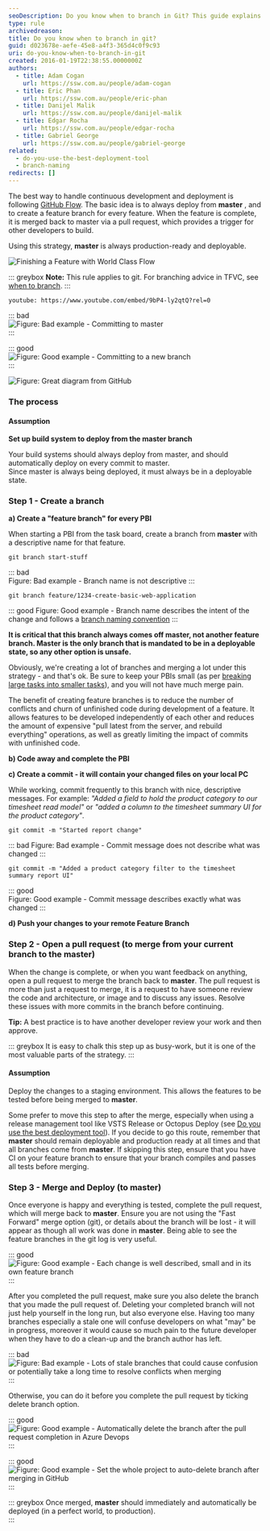 ```yaml
---
seoDescription: Do you know when to branch in Git? This guide explains when to create a feature branch and how to merge it back to master, ensuring your project stays organized and deployable at all times.
type: rule
archivedreason:
title: Do you know when to branch in git?
guid: d023678e-aefe-45e8-a4f3-365d4c0f9c93
uri: do-you-know-when-to-branch-in-git
created: 2016-01-19T22:38:55.0000000Z
authors:
  - title: Adam Cogan
    url: https://ssw.com.au/people/adam-cogan
  - title: Eric Phan
    url: https://ssw.com.au/people/eric-phan
  - title: Danijel Malik
    url: https://ssw.com.au/people/danijel-malik
  - title: Edgar Rocha
    url: https://ssw.com.au/people/edgar-rocha
  - title: Gabriel George
    url: https://ssw.com.au/people/gabriel-george
related:
  - do-you-use-the-best-deployment-tool
  - branch-naming
redirects: []
---
```


The best way to handle continuous development and deployment is following [GitHub Flow](https://guides.github.com/introduction/flow/). The basic idea is to always deploy from **master** , and to create a feature branch for every feature. When the feature is complete, it is merged back to master via a pull request, which provides a trigger for other developers to build.

Using this strategy, **master** is always production-ready and deployable.

<!--endintro-->

![Finishing a Feature with World Class Flow](finishing-a-feature-with-world-class-flow.jpg)

::: greybox
**Note:** This rule applies to git. For branching advice in TFVC, see [when to branch](/do-you-know-when-to-branch).
:::

`youtube: https://www.youtube.com/embed/9bP4-ly2qtQ?rel=0`

::: bad  
![Figure: Bad example - Committing to master](commit-master-bad.jpg)  
:::

::: good  
![Figure: Good example - Committing to a new branch](commit-branch-good.jpg)  
:::

![Figure: Great diagram from GitHub](github-flow.jpg)

### The process

#### Assumption

**Set up build system to deploy from the master branch**

Your build systems should always deploy from master, and should automatically deploy on every commit to master.  
Since master is always being deployed, it must always be in a deployable state.

### Step 1 - Create a branch

**a) Create a "feature branch" for every PBI**

When starting a PBI from the task board, create a branch from **master** with a descriptive name for that feature.

```console
git branch start-stuff
```

::: bad  
Figure: Bad example - Branch name is not descriptive
:::

```console
git branch feature/1234-create-basic-web-application
```

::: good
Figure: Good example - Branch name describes the intent of the change and follows a [branch naming convention](/branch-naming)
:::

**It is critical that this branch always comes off master, not another feature branch. Master is the only branch that is mandated to be in a deployable state, so any other option is unsafe.**

Obviously, we're creating a lot of branches and merging a lot under this strategy - and that's ok. Be sure to keep your PBIs small (as per [breaking large tasks into smaller tasks](/estimating-do-you-break-large-tasks-into-smaller-tasks)), and you will not have much merge pain.

The benefit of creating feature branches is to reduce the number of conflicts and churn of unfinished code during development of a feature. It allows features to be developed independently of each other and reduces the amount of expensive "pull latest from the server, and rebuild everything" operations, as well as greatly limiting the impact of commits with unfinished code.

**b) Code away and complete the PBI**

**c) Create a commit - it will contain your changed files on your local PC**

While working, commit frequently to this branch with nice, descriptive messages. For example: _"Added a field to hold the product category to our timesheet read model"_ or _"added a column to the timesheet summary UI for the product category"_.

```console
git commit -m "Started report change"
```

::: bad
Figure: Bad example - Commit message does not describe what was changed
:::

```console
git commit -m "Added a product category filter to the timesheet summary report UI"
```

::: good  
Figure: Good example - Commit message describes exactly what was changed
:::

**d) Push your changes to your remote Feature Branch**

### Step 2 - Open a pull request (to merge from your current branch to the master)

When the change is complete, or when you want feedback on anything, open a pull request to merge the branch back to **master**. The pull request is more than just a request to merge, it is a request to have someone review the code and architecture, or image and to discuss any issues. Resolve these issues with more commits in the branch before continuing.

**Tip:** A best practice is to have another developer review your work and then approve.

::: greybox
It is easy to chalk this step up as busy-work, but it is one of the most valuable parts of the strategy.
:::

#### Assumption

Deploy the changes to a staging environment. This allows the features to be tested before being merged to **master**.

Some prefer to move this step to after the merge, especially when using a release management tool like VSTS Release or Octopus Deploy (see [Do you use the best deployment tool](/do-you-use-the-best-deployment-tool)). If you decide to go this route, remember that **master** should remain deployable and production ready at all times and that all branches come from **master**. If skipping this step, ensure that you have CI on your feature branch to ensure that your branch compiles and passes all tests before merging.

### Step 3 - Merge and Deploy (to master)

Once everyone is happy and everything is tested, complete the pull request, which will merge back to **master**. Ensure you are not using the "Fast Forward" merge option (git), or details about the branch will be lost - it will appear as though all work was done in **master**. Being able to see the feature branches in the git log is very useful.

::: good  
![Figure: Good example - Each change is well described, small and in its own feature branch](GoodGitHistory.png)  
:::

After you completed the pull request, make sure you also delete the branch that you made the pull request of. Deleting your completed branch will not just help yourself in the long run, but also everyone else. Having too many branches especially a stale one will confuse developers on what "may" be in progress, moreover it would cause so much pain to the future developer when they have to do a clean-up and the branch author has left.

::: bad
![Figure: Bad example - Lots of stale branches that could cause confusion or potentially take a long time to resolve conflicts when merging](bad-figure-stale-branches2.png)
:::

Otherwise, you can do it before you complete the pull request by ticking delete branch option.

::: good
![Figure: Good example - Automatically delete the branch after the pull request completion in Azure Devops](delete-branch-in-devops.png)
:::

::: good
![Figure: Good example - Set the whole project to auto-delete branch after merging in GitHub](github-settings.png)
:::

::: greybox
Once merged, **master** should immediately and automatically be deployed (in a perfect world, to production).  
:::
